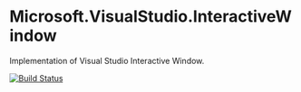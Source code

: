 # Microsoft.VisualStudio.InteractiveWindow

Implementation of Visual Studio Interactive Window. 

[![Build Status](https://dnceng.visualstudio.com/public/_apis/build/status/dotnet/interactive-window/InteractiveWindow%20PR?branchName=main)](https://dnceng.visualstudio.com/public/_build/latest?definitionId=300?branchName=main)
